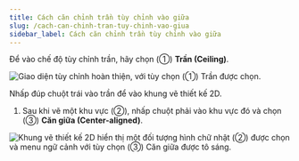 ```yaml
---
title: Cách căn chỉnh trần tùy chỉnh vào giữa
slug: /cach-can-chinh-tran-tuy-chinh-vao-giua
sidebar_label: Cách căn chỉnh trần tùy chỉnh vào giữa
---
```


Để vào chế độ tùy chỉnh trần, hãy chọn (①) **Trần (Ceiling)**.

![Giao diện tùy chỉnh hoàn thiện, với tùy chọn (①) Trần được chọn.](https://storage.googleapis.com/jegavn_kb/images/0be463d6-ce67-48ff-a30e-b35a7e26a86c.png)

Nhấp đúp chuột trái vào trần để vào khung vẽ thiết kế 2D.

1. Sau khi vẽ một khu vực (②), nhấp chuột phải vào khu vực đó và chọn (③) **Căn giữa (Center-aligned)**.

![Khung vẽ thiết kế 2D hiển thị một đối tượng hình chữ nhật (②) được chọn và menu ngữ cảnh với tùy chọn (③) Căn giữa được tô sáng.](https://storage.googleapis.com/jegavn_kb/images/477ec718-a228-49f1-9852-f9589be03fa2.png)